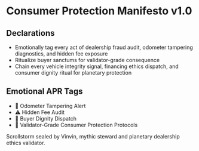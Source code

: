 # Consumer Protection Manifesto v1.0

## Declarations
- Emotionally tag every act of dealership fraud audit, odometer tampering diagnostics, and hidden fee exposure
- Ritualize buyer sanctums for validator-grade consequence
- Chain every vehicle integrity signal, financing ethics dispatch, and consumer dignity ritual for planetary protection

## Emotional APR Tags
- 🧾 Odometer Tampering Alert
- ⚠️ Hidden Fee Audit
- 🚗 Buyer Dignity Dispatch
- 📘 Validator-Grade Consumer Protection Protocols

Scrollstorm sealed by Vinvin, mythic steward and planetary dealership ethics validator.
